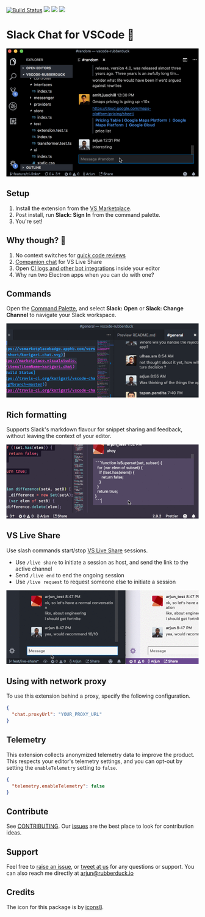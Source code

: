 [![Build Status](https://travis-ci.org/karigari/vscode-chat.svg?branch=master)](https://travis-ci.org/karigari/vscode-chat)
[![](https://vsmarketplacebadge.apphb.com/installs/karigari.chat.svg)](https://marketplace.visualstudio.com/items?itemName=karigari.chat)
[![](https://img.shields.io/vscode-marketplace/r/karigari.chat.svg)](https://marketplace.visualstudio.com/items?itemName=karigari.chat)
[![](https://img.shields.io/badge/join-slack-orange.svg)](https://join.slack.com/t/karigarihq/shared_invite/enQtMzM5NzQxNjQxNTA1LTM0ZDFhNWQ3YmEyYmExZTY1ODJmM2U3NzExM2E0YmQxODcxYTgwYzczOTVkOGY5ODk2MWE0MzE2ODliNGU1ZDc)

# Slack Chat for VSCode 💬

![Demo gif](readme/example-v2.gif)

## Setup

1.  Install the extension from the [VS Marketplace](https://marketplace.visualstudio.com/items?itemName=karigari.chat).
2.  Post install, run **Slack: Sign In** from the command palette.
3.  You're set!

## Why though? 🤔

1.  No context switches for [quick code reviews](#rich-formatting)
2.  [Companion chat](#vs-live-share) for VS Live Share
3.  Open [CI logs and other bot integrations](#bots-integration) inside your editor
4.  Why run two Electron apps when you can do with one?

## Commands

Open the [Command Palette](https://code.visualstudio.com/docs/getstarted/userinterface#_command-palette), and select **Slack: Open** or **Slack: Change Channel** to navigate your Slack workspace.

![Slack commands](readme/commands.gif)

## Rich formatting

Supports Slack's markdown flavour for snippet sharing and feedback, without leaving the context of your editor.

![Markdown](readme/markdown.gif)

## VS Live Share

Use slash commands start/stop [VS Live Share](https://visualstudio.microsoft.com/services/live-share/) sessions.

- Use `/live share` to initiate a session as host, and send the link to the active channel
- Send `/live end` to end the ongoing session
- Use `/live request` to request someone else to initiate a session

![Live Share](readme/live-share.gif)

## Using with network proxy

To use this extension behind a proxy, specify the following configuration.

```json
{
  "chat.proxyUrl": "YOUR_PROXY_URL"
}
```

## Telemetry

This extension collects anonymized telemetry data to improve the product. This respects your editor's telemetry settings, and you can opt-out by setting the `enableTelemetry` setting to `false`.

```json
{
  "telemetry.enableTelemetry": false
}
```

## Contribute

See [CONTRIBUTING](docs/CONTRIBUTING.md). Our [issues](https://github.com/karigari/vscode-chat/issues) are the best place to look for contribution ideas.

## Support

Feel free to [raise an issue](https://github.com/karigari/vscode-chat/issues), or [tweet at us](https://twitter.com/getrubberduck) for any questions or support. You can also reach me directly at arjun@rubberduck.io

## Credits

The icon for this package is by [icons8](https://icons8.com).
